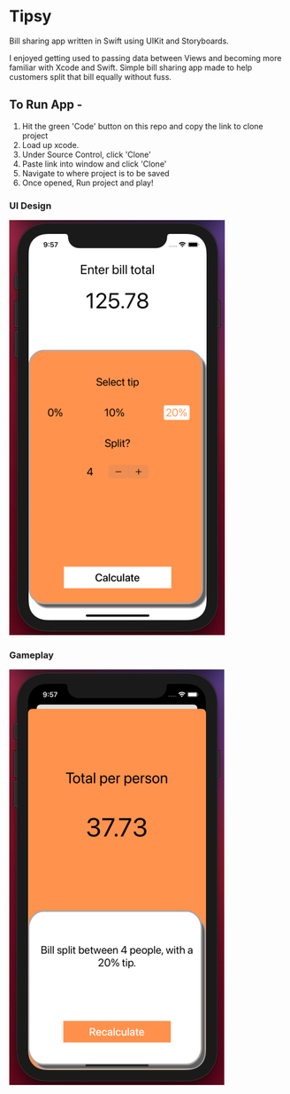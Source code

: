 # Tipsy
Bill sharing app written in Swift using UIKit and Storyboards.

I enjoyed getting used to passing data between Views and becoming more familiar with Xcode and Swift. 
Simple bill sharing app made to help customers split that bill equally without fuss. 


## To Run App - 

1. Hit the green 'Code' button on this repo and copy the link to clone project
2. Load up xcode.
3. Under Source Control, click 'Clone'
4. Paste link into window and click 'Clone'
5. Navigate to where project is to be saved
6. Once opened, Run project and play!

### UI Design
![](images/Main.png)

### Gameplay
![](images/Results.png)
